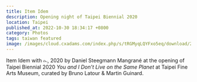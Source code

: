 ```yaml
---
title: Item Idem
description: Opening night of Taipei Biennial 2020
location: Taipei
published_at: 2022-10-30 18:34:17 +0800
category: Photos
tags: taiwan featured
image: /images/cloud.cxadams.com/index.php/s/tRGMyqLQYFxo5eq/download/20201121-1920_Taipei_TFAM_L1004529-0.jpg
---
```


Item Idem with ⧜, 2020 by Daniel Steegmann Mangrané at the opening of Taipei Biennial 2020 *You and I Don’t Live on the Same Planet* at Taipei Fine Arts Museum, curated by Bruno Latour & Martin Guinard.
